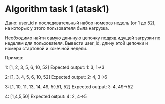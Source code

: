 # Algorithm task 1 (atask1)

Дано: user_id и последовательный набор номеров недель (от 1 до 52), на которых у этого пользователя была нагрузка.
 
Необходимо найти самую длинную цепочку подряд идущей загрузки по неделям для пользователя. 
Вывести user_id, длину этой цепочки и номера стартовой и конечной недели.

Пример:

1: [1, 2, 3, 5, 6, 10, 52] Expected output: 1: 3, 1->3

2: [1, 3, 4,  5, 6, 10, 52] Expected output: 2: 4, 3->6

3: [1, 10, 11, 13, 14, 49, 50,51, 52] Expected output: 3: 4, 49->52

4: [1,4,5,50] Expected output: 4: 2, 4->5